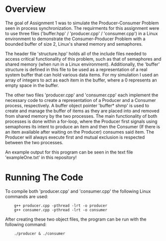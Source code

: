 # Overview
The goal of Assignment 1 was to simulate the Producer-Consumer Problem seen in process synchronization. The requirments for this assignment were to use three files ('buffer.hpp' / 'producer.cpp' / 'consumer.cpp') in a Linux environment to demonstrate the Consumer-Producer Problem with a bounded buffer of size 2, Linux's shared memory and semaphores.

The header file 'structure.hpp' holds all of the include files needed to access critical functionality of this problem, such as that of semaphores and shared memory (when run in a Linux environment). Additionally, the 'buffer' structure is defined in this file to be used as a representation of a real system buffer that can hold various data items. For my simulation I used an array of integers to act as each item in the buffer, where a 0 represents an empty space in the buffer.

The other two files 'producer.cpp' and 'consumer.cpp' each implement the necessary code to create a representation of a Producer and a Consumer process, respectively. A buffer object pointer 'buffer* shmp' is used to create and manage the buffer of items as they are placed into and removed from shared memory by the two processes. The main functionality of both processes is done within a for-loop, where the Producer first signals using semaphores its intent to produce an item and then the Consumer (If there is an item available after waiting on the Producer) consumes said item. The Producer will always execute first and mutual exclusion is respected between the two processes.

An example output for this program can be seen in the text file 'exampleOne.txt' in this repository!

# Running The Code
To compile both 'producer.cpp' and 'consumer.cpp' the following Linux commands are used:

        g++ producer.cpp -pthread -lrt -o producer
        g++ consumer.cpp -pthread -lrt -o consumer

After creating these two object files, the program can be run with the following command:

        ./producer & ./consumer
